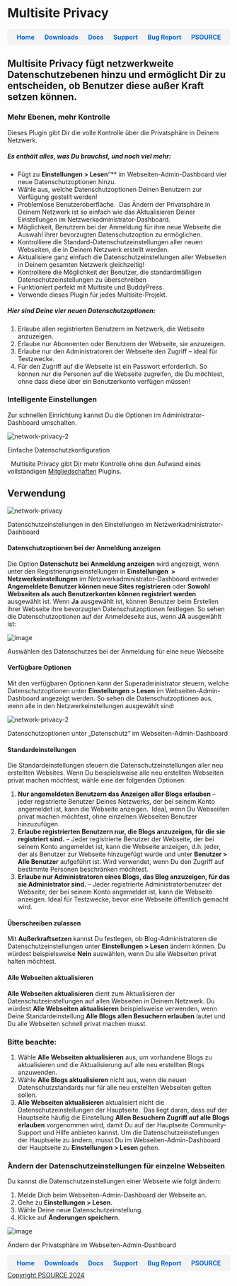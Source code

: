 # Multisite Privacy

<div style="display: flex; justify-content: space-around; background-color: #f3f3f3; padding: 10px; border-radius: 5px;">
  <a href="https://cp-psource.github.io/ps-multisite-privacy/" style="text-decoration: none; color: #0366d6; font-weight: bold;">Home</a>
  <a href="https://github.com/cp-psource/ps-multisite-privacy/releases" style="text-decoration: none; color: #0366d6; font-weight: bold;">Downloads</a>
  <a href="https://github.com/cp-psource/ps-multisite-privacy/wiki" style="text-decoration: none; color: #0366d6; font-weight: bold;">Docs</a>
  <a href="https://github.com/cp-psource/ps-multisite-privacy/discussions" style="text-decoration: none; color: #0366d6; font-weight: bold;">Support</a>
  <a href="https://github.com/cp-psource/ps-multisite-privacy/issues" style="text-decoration: none; color: #0366d6; font-weight: bold;">Bug Report</a>
  <a href="https://github.com/cp-psource/ps-multisite-privacy/psource.html" style="text-decoration: none; color: #0366d6; font-weight: bold;">PSOURCE</a> 
</div>

## Multisite Privacy fügt netzwerkweite Datenschutzebenen hinzu und ermöglicht Dir zu entscheiden, ob Benutzer diese außer Kraft setzen können.

### Mehr Ebenen, mehr Kontrolle

Dieses Plugin gibt Dir die volle Kontrolle über die Privatsphäre in Deinem Netzwerk.  

##### Es enthält alles, was Du brauchst, und noch viel mehr:

* Fügt zu **Einstellungen > Lesen**“** im Webseiten-Admin-Dashboard vier neue Datenschutzoptionen hinzu.
* Wähle aus, welche Datenschutzoptionen Deinen Benutzern zur Verfügung gestellt werden!
* Problemlose Benutzeroberfläche.  Das Ändern der Privatsphäre in Deinem Netzwerk ist so einfach wie das Aktualisieren Deiner         Einstellungen im Netzwerkadministrator-Dashboard.
* Möglichkeit, Benutzern bei der Anmeldung für ihre neue Webseite die Auswahl ihrer bevorzugten Datenschutzoption zu ermöglichen.
* Kontrolliere die Standard-Datenschutzeinstellungen aller neuen Webseiten, die in Deinem Netzwerk erstellt werden.
* Aktualisiere ganz einfach die Datenschutzeinstellungen aller Webseiten in Deinem gesamten Netzwerk gleichzeitig!
* Kontrolliere die Möglichkeit der Benutzer, die standardmäßigen Datenschutzeinstellungen zu überschreiben
* Funktioniert perfekt mit Multisite und BuddyPress.
* Verwende dieses Plugin für jedes Multisite-Projekt.

##### Hier sind Deine vier neuen Datenschutzoptionen:

1. Erlaube allen registrierten Benutzern im Netzwerk, die Webseite anzuzeigen.
2. Erlaube nur Abonnenten oder Benutzern der Webseite, sie anzuzeigen.
3. Erlaube nur den Administratoren der Webseite den Zugriff – ideal für Testzwecke.
4. Für den Zugriff auf die Webseite ist ein Passwort erforderlich. So können nur die Personen auf die Webseite zugreifen, die Du möchtest, ohne dass diese über ein Benutzerkonto verfügen müssen!

### Intelligente Einstellungen

Zur schnellen Einrichtung kannst Du die Optionen im Administrator-Dashboard umschalten. 

![network-privacy-2](images/network-privacy-2.png)

 Einfache Datenschutzkonfiguration

   Multisite Privacy gibt Dir mehr Kontrolle ohne den Aufwand eines vollständigen [Mitgliedschaften](https://cp-psource.github.io/mitgliedschaften-pro/) Plugins.

## Verwendung

![network-privacy](images/network-privacy.png) 

 Datenschutzeinstellungen in den Einstellungen im Netzwerkadministrator-Dashboard

#### Datenschutzoptionen bei der Anmeldung anzeigen

Die Option **Datenschutz bei Anmeldung anzeigen** wird angezeigt, wenn unter den Registrierungseinstellungen in **Einstellungen  > Netzwerkeinstellungen** im Netzwerkadministrator-Dashboard entweder **Angemeldete Benutzer können neue Sites registrieren** oder **Sowohl Webseiten als auch Benutzerkonten können registriert werden** ausgewählt ist. Wenn **Ja** ausgewählt ist, können Benutzer beim Erstellen ihrer Webseite ihre bevorzugten Datenschutzoptionen festlegen. So sehen die Datenschutzoptionen auf der Anmeldeseite aus, wenn **JA** ausgewählt ist: 

![image](images/privacy62.jpg) 

 Auswählen des Datenschutzes bei der Anmeldung für eine neue Webseite

#### Verfügbare Optionen

Mit den verfügbaren Optionen kann der Superadministrator steuern, welche Datenschutzoptionen unter **Einstellungen > Lesen** im Webseiten-Admin-Dashboard angezeigt werden. So sehen die Datenschutzoptionen aus, wenn alle in den Netzwerkeinstellungen ausgewählt sind:

![network-privacy-2](images/network-privacy-2.png)

 Datenschutzoptionen unter „Datenschutz“ im Webseiten-Admin-Dashboard

#### Standardeinstellungen

Die Standardeinstellungen steuern die Datenschutzeinstellungen aller neu erstellten Websites. Wenn Du beispielsweise alle neu erstellten Webseiten privat machen möchtest, wähle eine der folgenden Optionen:

1. **Nur angemeldeten Benutzern das Anzeigen aller Blogs erlauben** – jeder registrierte Benutzer Deines Netzwerks, der bei seinem Konto angemeldet ist, kann die Webseite anzeigen.  Ideal, wenn Du Webseiiten privat machen möchtest, ohne einzelnen Webseiten Benutzer hinzuzufügen.
2. **Erlaube registrierten Benutzern nur, die Blogs anzuzeigen, für die sie registriert sind.** – Jeder registrierte Benutzer der Webseite, der bei seinem Konto angemeldet ist, kann die Webseite anzeigen, d.h. jeder, der als Benutzer zur Webseite hinzugefügt wurde und unter **Benutzer > Alle Benutzer** aufgeführt ist. Wird verwendet, wenn Du den Zugriff auf bestimmte Personen beschränken möchtest.
3. **Erlaube nur Administratoren eines Blogs, das Blog anzuzeigen, für das sie Administrator sind.** – Jeder registrierte Administratorbenutzer der Webseite, der bei seinem Konto angemeldet ist, kann die Webseite anzeigen. Ideal für Testzwecke, bevor eine Webseite öffentlich gemacht wird.

#### Überschreiben zulassen

Mit **Außerkraftsetzen** kannst Du festlegen, ob Blog-Administratoren die Datenschutzeinstellungen unter **Einstellungen > Lesen** ändern können. Du würdest beispielsweise **Nein** auswählen, wenn Du alle Webseiten privat halten möchtest.

#### Alle Webseiten aktualisieren

**Alle Webseiten aktualisieren** dient zum Aktualisieren der Datenschutzeinstellungen auf allen Webseiten in Deinem Netzwerk. Du würdest **Alle Webseiten aktualisieren** beispielsweise verwenden, wenn Deine Standardeinstellung **Alle Blogs allen Besuchern erlauben** lautet und Du alle Webseiten schnell privat machen musst.

### Bitte beachte:

1. Wähle **Alle Webseiten aktualisieren** aus, um vorhandene Blogs zu aktualisieren und die Aktualisierung auf alle neu erstellten Blogs anzuwenden.
2. Wähle **Alle Blogs aktualisieren** nicht aus, wenn die neuen Datenschutzstandards nur für alle neu erstellten Webseiten gelten sollen.
3. **Alle Webseiten aktualisieren** aktualisiert nicht die Datenschutzeinstellungen der Hauptseite.  Das liegt daran, dass auf der Hauptseite häufig die Einstellung **Allen Besuchern Zugriff auf alle Blogs erlauben** vorgenommen wird, damit Du auf der Hauptseite Community-Support und Hilfe anbieten kannst. Um die Datenschutzeinstellungen der Hauptseite zu ändern, musst Du im Webseiten-Admin-Dashboard der Hauptseite zu **Einstellungen > Lesen** gehen.

### Ändern der Datenschutzeinstellungen für einzelne Webseiten

Du kannst die Datenschutzeinstellungen einer Webseite wie folgt ändern:

1. Melde Dich beim Webseiten-Admin-Dashboard der Webseite an. 
2. Gehe zu **Einstellungen > Lesen**. 
3. Wähle Deine neue Datenschutzeinstellung. 
4. Klicke auf **Änderungen speichern**.

![image](images/privacy64.jpg)

 Ändern der Privatsphäre im Webseiten-Admin-Dashboard

<div style="display: flex; justify-content: space-around; background-color: #f3f3f3; padding: 10px; border-radius: 5px;">
  <a href="https://cp-psource.github.io/ps-multisite-privacy/" style="text-decoration: none; color: #0366d6; font-weight: bold;">Home</a>
  <a href="https://github.com/cp-psource/ps-multisite-privacy/releases" style="text-decoration: none; color: #0366d6; font-weight: bold;">Downloads</a>
  <a href="https://github.com/cp-psource/ps-multisite-privacy/wiki" style="text-decoration: none; color: #0366d6; font-weight: bold;">Docs</a>
  <a href="https://github.com/cp-psource/ps-multisite-privacy/discussions" style="text-decoration: none; color: #0366d6; font-weight: bold;">Support</a>
  <a href="https://github.com/cp-psource/ps-multisite-privacy/issues" style="text-decoration: none; color: #0366d6; font-weight: bold;">Bug Report</a>
  <a href="https://github.com/cp-psource/ps-multisite-privacy/psource.html" style="text-decoration: none; color: #0366d6; font-weight: bold;">PSOURCE</a> 
</div>

<div>
 <a href="https://github.com/cp-psource">Copyright PSOURCE 2024</a>
</div>